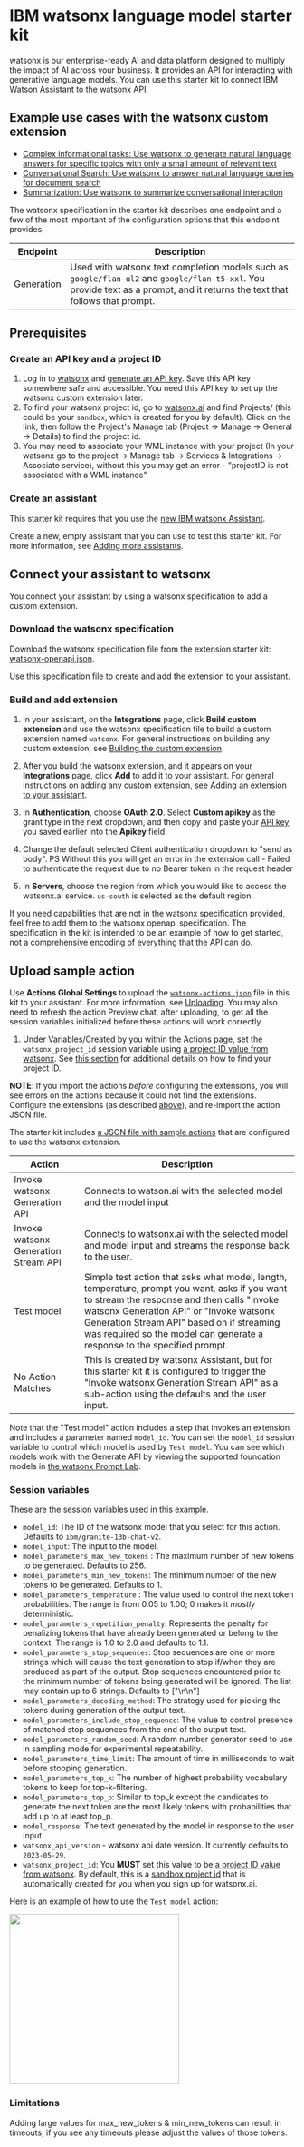 # IBM watsonx language model starter kit

watsonx is our enterprise-ready AI and data platform designed to multiply the impact of AI across your business. It provides an API for interacting with generative language models. You can use this starter kit to connect IBM Watson Assistant to the watsonx API.

## Example use cases with the watsonx custom extension

- [Complex informational tasks: Use watsonx to generate natural language answers for specific topics with only a small amount of relevant text](../language-model-complex-informational-tasks/README.md)
- [Conversational Search: Use watsonx to answer natural language queries for document search](../language-model-conversational-search/README.md)
- [Summarization: Use watsonx to summarize conversational interaction](../language-model-summarization/README.md)

The watsonx specification in the starter kit describes one endpoint and a few of the most important of the configuration options that this endpoint provides.

| Endpoint   | Description                                                                                                                                                                  |
| ---------- | ---------------------------------------------------------------------------------------------------------------------------------------------------------------------------- |
| Generation | Used with watsonx text completion models such as `google/flan-ul2` and `google/flan-t5-xxl`. You provide text as a prompt, and it returns the text that follows that prompt. |

## Prerequisites

### Create an API key and a project ID

1. Log in to [watsonx](https://dataplatform.cloud.ibm.com/wx/home?context=wx&apps=cos&nocache=true&onboarding=true&quick_start_target=watsonx) and [generate an API key](https://dataplatform.cloud.ibm.com/docs/content/wsj/analyze-data/ml-authentication.html?context=cpdaas). Save this API key somewhere safe and accessible. You need this API key to set up the watsonx custom extension later.
1. To find your watsonx project id, go to [watsonx.ai](https://dataplatform.test.cloud.ibm.com/wx) and find Projects/<project-name> (this could be your `sandbox`, which is created for you by default). Click on the <project-name> link, then follow the Project's Manage tab (Project -> Manage -> General -> Details) to find the project id. 
1. You may need to associate your  WML instance with your project (In your watsonx go to the project -> Manage tab -> Services & Integrations -> Associate service), without this you may get an error - "projectID is not associated with a WML instance"

### Create an assistant

This starter kit requires that you use the [new IBM watsonx Assistant](https://cloud.ibm.com/docs/watson-assistant?topic=watson-assistant-welcome-new-assistant).

Create a new, empty assistant that you can use to test this starter kit. For more information, see [Adding more assistants](https://cloud.ibm.com/docs/watson-assistant?topic=watson-assistant-assistant-add).

## Connect your assistant to watsonx

You connect your assistant by using a watsonx specification to add a custom extension.

### Download the watsonx specification

Download the watsonx specification file from the extension starter kit: [watsonx-openapi.json](./watsonx-openapi.json).

Use this specification file to create and add the extension to your assistant.

### Build and add extension

1.  In your assistant, on the **Integrations** page, click **Build custom extension** and use the watsonx specification file to build a custom extension named `watsonx`. For general instructions on building any custom extension, see [Building the custom extension](https://cloud.ibm.com/docs/watson-assistant?topic=watson-assistant-build-custom-extension#building-the-custom-extension).

1.  After you build the watsonx extension, and it appears on your **Integrations** page, click **Add** to add it to your assistant. For general instructions on adding any custom extension, see [Adding an extension to your assistant](https://cloud.ibm.com/docs/watson-assistant?topic=watson-assistant-add-custom-extension).

1.  In **Authentication**, choose **OAuth 2.0**. Select **Custom apikey** as the grant type in the next dropdown, and then copy and paste your [API key](#create-an-api-key-and-a-project-id) you saved earlier into the **Apikey** field.

1. Change the default selected Client authentication dropdown to "send as body". PS Without this you will get an error in the extension call - Failed to authenticate the request due to no Bearer token in the request header

1.  In **Servers**, choose the region from which you would like to access the watsonx.ai service. `us-south` is selected as the default region. 

If you need capabilities that are not in the watsonx specification provided, feel free to add them to the watsonx openapi specification. The specification in the kit is intended to be an example of how to get started, not a comprehensive encoding of everything that the API can do.

## Upload sample action

Use **Actions Global Settings** to upload the [`watsonx-actions.json`](./watsonx-actions.json) file in this kit to your assistant. For more information, see [Uploading](https://cloud.ibm.com/docs/watson-assistant?topic=watson-assistant-admin-backup-restore#backup-restore-import). You may also need to refresh the action Preview chat, after uploading, to get all the session variables initialized before these actions will work correctly.

1. Under Variables/Created by you within the Actions page, set the `watsonx_project_id` session variable using [a project ID value from watsonx](https://dataplatform.cloud.ibm.com/docs/content/wsj/manage-data/manage-projects.html?context=wx&audience=wdp). See [this section](#create-an-api-key-and-a-project-id) for additional details on how to find your project ID.

**NOTE**: If you import the actions _before_ configuring the extensions, you will see errors on the actions because it could not find the extensions. Configure the extensions (as described [above](#prerequisites)), and re-import the action JSON file.

The starter kit includes [a JSON file with sample actions](./watsonx-actions.json) that are configured to use the watsonx extension.

| Action                        | Description                                                                                                                                                                                   |
| ----------------------------- | --------------------------------------------------------------------------------------------------------------------------------------------------------------------------------------------- |
| Invoke watsonx Generation API | Connects to watson.ai with the selected model and the model input |
| Invoke watsonx Generation Stream API | Connects to watsonx.ai with the selected model and model input and streams the response back to the user. |
| Test model                    | Simple test action that asks what model, length, temperature, prompt you want, asks if you want to stream the response and then calls "Invoke watsonx Generation API" or "Invoke watsonx Generation Stream API" based on if streaming was required so the model can generate a response to the specified prompt. |
| No Action Matches | This is created by watsonx Assistant, but for this starter kit it is configured to trigger the "Invoke watsonx Generation Stream API" as a sub-action using the defaults and the user input. |

Note that the "Test model" action includes a step that invokes an extension and includes a parameter named `model_id`. You can set the `model_id` session variable to control which model is used by `Test model`. You can see which models work with the Generate API by viewing the supported foundation models in [the watsonx Prompt Lab](https://dataplatform.cloud.ibm.com/docs/content/wsj/analyze-data/fm-prompt-lab.html?context=wx).


### Session variables

These are the session variables used in this example.

- `model_id`: The ID of the watsonx model that you select for this action. Defaults to `ibm/granite-13b-chat-v2`.
- `model_input`: The input to the model.
- `model_parameters_max_new_tokens` : The maximum number of new tokens to be generated. Defaults to 256.
- `model_parameters_min_new_tokens`: The minimum number of the new tokens to be generated. Defaults to 1.
- `model_parameters_temperature` : The value used to control the next token probabilities. The range is from 0.05 to 1.00; 0 makes it _mostly_ deterministic.
- `model_parameters_repetition_penalty`: Represents the penalty for penalizing tokens that have already been generated or belong to the context. The range is 1.0 to 2.0 and defaults to 1.1.
- `model_parameters_stop_sequences`: Stop sequences are one or more strings which will cause the text generation to stop if/when they are produced as part of the output. Stop sequences encountered prior to the minimum number of tokens being generated will be ignored. The list may contain up to 6 strings. Defaults to ["\n\n"]
- `model_parameters_decoding_method`: The strategy used for picking the tokens during generation of the output text.
- `model_parameters_include_stop_sequence`: The value to control presence of matched stop sequences from the end of the output text.
- `model_parameters_random_seed`: A random number generator seed to use in sampling mode for experimental repeatability.
- `model_parameters_time_limit`: The amount of time in milliseconds to wait before stopping generation.
- `model_parameters_top_k`: The number of highest probability vocabulary tokens to keep for top-k-filtering.
- `model_parameters_top_p`: Similar to top_k except the candidates to generate the next token are the most likely tokens with probabilities that add up to at least top_p.
- `model_response`: The text generated by the model in response to the user input.
- `watsonx_api_version` - watsonx api date version. It currently defaults to `2023-05-29`.
- `watsonx_project_id`: You **MUST** set this value to be [a project ID value from watsonx](https://dataplatform.cloud.ibm.com/docs/content/wsj/manage-data/manage-projects.html). By default, this is a [sandbox project id](https://dataplatform.cloud.ibm.com/docs/content/wsj/manage-data/sandbox.html) that is automatically created for you when you sign up for watsonx.ai.

Here is an example of how to use the `Test model` action:

<img src="./assets/sample.png" width="300"/>

### Limitations

Adding large values for max_new_tokens & min_new_tokens can result in timeouts, if you see any timeouts please adjust the values of those tokens.
